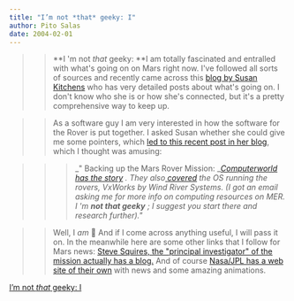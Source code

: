 ```yaml
---
title: "I’m not *that* geeky: I"
author: Pito Salas
date: 2004-02-01
---
```



>>

>> **I 'm not *that* geeky: **I am totally fascinated and entralled with
what's going on on Mars right now. I've followed all sorts of sources and
recently came across this [blog by Susan
Kitchens](<http://discuss.2020hindsight.org/>) who has very detailed posts
about what's going on. I don't know who she is or how she's connected, but
it's a pretty comprehensive way to keep up.

>>

>>  
>
>>

>> As a software guy I am very interested in how the software for the Rover is
put together. I asked Susan whether she could give me some pointers, which
[led to this recent post in her
blog](<http://discuss.2020hindsight.org/2004/01/31>), which I thought was
amusing:

>>

>>  
>
>>

>>>  
>
>>>

>>>  _" Backing up the Mars Rover Mission: _[_Computerworld has the
story_](<http://www.computerworld.com/hardwaretopics/storage/story/0,10801,89629,00.html>)
_. They also_[
_covered_](<http://www.computerworld.com/governmenttopics/government/story/0,10801,88734,00.html>)
_the OS running the rovers, VxWorks by Wind River Systems. (I got an email
asking me for more info on computing resources on MER. I 'm **not *that*
geeky** ; I suggest you start there and research further)."_

>>

>>  
>
>>

>> Well, I *am* 🙂 And if I come across anything useful, I will pass it on. In
the meanwhile here are some other links that I follow for Mars news: [Steve
Squires, the "principal investigator" of the mission actually has a
blog.](<http://athena.cornell.edu/news/>) And of course [Nasa/JPL has a web
site of their own](<http://marsrovers.jpl.nasa.gov/home/index.html>) with news
and some amazing animations.


[I’m not *that* geeky: I](None)
